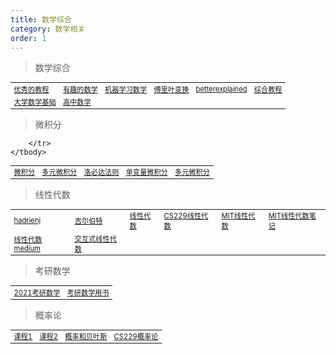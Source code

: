 ```yaml
---
title: 数学综合
category: 数学相关
order: 1
---
```


> 数学综合
<table width="1033" style="font-size: 0.8em;">
	<tbody>
		<tr>
			<td>
				<a href="https://www.mathdoubts.com/">优秀的教程</a>
			</td>
			<td>
				<a href="https://www.mathsisfun.com/index.htm">有趣的数学</a>
			</td>
			<td>
				<a href="https://mml-book.github.io/">机器学习数学</a>
			</td>
			<td>
				<a href="https://www.thefouriertransform.com/">傅里叶变换</a>
			</td>
			<td>
				<a href="https://betterexplained.com/">betterexplained</a>
			</td>
			<td>
				<a href="https://byjus.com/maths/">综合教程</a>
			</td>
		</tr>
		<tr>
			<td>
				<a href="http://www.ai-start.com/dl2017/html/math.html">大学数学基础</a>
			</td>
			<td>
				<a href="https://www.yixuela.com/books/gshuxue/">高中数学</a>
			</td>
		</tr>
	</tbody>
</table>

> 微积分
<table width="1033" style="font-size: 0.8em;">
	<tbody>
		<tr>
			<td>
				<a href="https://arxiv.org/pdf/1802.01528.pdf">微积分</a>
			</td>
			<td>
				<a href="https://ocw.mit.edu/courses/18-02sc-multivariable-calculus-fall-2010/">多元微积分</a>
			</td>
			<td>
				<a href="https://baijiahao.baidu.com/s?id=1726694249372459026&wfr=spider&for=pc">洛必达法则</a>
			</td>
			<td>
				<a href="https://ocw.mit.edu/courses/mathematics/18-01sc-single-variable-calculus-fall-2010/">单变量微积分</a>
			</td>
			<td>
				<a href="https://www.coursera.org/learn/multivariate-calculus-machine-learning">多元微积分</a>
			</td>
			
		</tr>
	</tbody>
</table>

> 线性代数
<table width="1033" style="font-size: 0.8em;">
	<tbody>
		<tr>
			<td>
				<a href="https://hadrienj.github.io/">hadrienj</a>
			</td>
			<td>
				<a href="https://ocw.mit.edu/courses/18-06-linear-algebra-spring-2010">吉尔伯特</a>
			</td>
			<td>
				<a href="https://www.deeplearningbook.org/contents/linear_algebra.html">线性代数</a>
			</td>
			<td>
				<a href="http://www.ai-start.com/CS229/1.CS229-LinearAlgebra.html">CS229线性代数</a>
			</td>
			<td>
				<a href="https://open.163.com/newview/movie/courseintro?newurl=%2Fspecial%2Fopencourse%2Fdaishu.html">MIT线性代数</a>
			</td>
			<td>
				<a href="https://github.com/ML-NLPChina/MIT-Linear-Algebra-Notes">MIT线性代数笔记</a>
			</td>
		</tr>
		<tr>
			<td>
				<a href="https://medium.com/linear-algebra">线性代数medium</a>
			</td>
			<td>
				<a href="https://textbooks.math.gatech.edu/ila/index.html">交互式线性代数</a>
			</td>
		</tr>
	</tbody>
</table>

> 考研数学
<table width="1033" style="font-size: 0.8em;">
	<tbody>
		<tr>
			<td>
				<a href="https://wenku.baidu.com/view/ac389ad5cdc789eb172ded630b1c59eef9c79a66.html">2021考研数学</a>
			</td>
			<td>
				<a href="https://zhuanlan.zhihu.com/p/266395749?ivk_sa=1024320u">考研数学用书</a>
			</td>
		</tr>
	</tbody>
</table>


> 概率论
<table width="1033" style="font-size: 0.8em;">
	<tbody>
		<tr>
			<td>
				<a href="https://www.probabilitycourse.com/">课程1</a>
			</td>
			<td>
				<a href="https://www.deeplearningbook.org/contents/prob.html">课程2</a>
			</td>
			<td>
				<a href="https://bayesball.github.io/BOOK/probability-a-measurement-of-uncertainty.html">概率和贝叶斯</a>
			</td>
			<td>
				<a href="http://www.ai-start.com/CS229/2.CS229-Prob.html">CS229概率论</a>
			</td>
		</tr>
	</tbody>
</table>